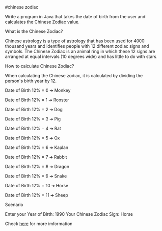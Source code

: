 #chinese zodiac

Write a program in Java that takes the date of birth from the user and calculates the Chinese Zodiac value.

What is the Chinese Zodiac?

Chinese astrology is a type of astrology that has been used for 4000 thousand years and identifies people with 12 different zodiac signs and symbols. The Chinese Zodiac is an animal ring in which these 12 signs are arranged at equal intervals (10 degrees wide) and has little to do with stars.

How to calculate Chinese Zodiac?

When calculating the Chinese zodiac, it is calculated by dividing the person's birth year by 12.

Date of Birth 12% = 0 ➜ Monkey

Date of Birth 12% = 1 ➜ Rooster

Date of Birth 12% = 2 ➜ Dog

Date of Birth 12% = 3 ➜ Pig

Date of Birth 12% = 4 ➜ Rat

Date of Birth 12% = 5 ➜ Ox

Date of Birth 12% = 6 ➜ Kaplan

Date of Birth 12% = 7 ➜ Rabbit

Date of Birth 12% = 8 ➜ Dragon

Date of Birth 12% = 9 ➜ Snake

Date of Birth 12% = 10 ➜ Horse

Date of Birth 12% = 11 ➜ Sheep

Scenario

Enter your Year of Birth: 1990
Your Chinese Zodiac Sign: Horse

Check [here](https://academy.patika.dev/tr/courses/java101/odev-cin-zodyagi) for more imformation
